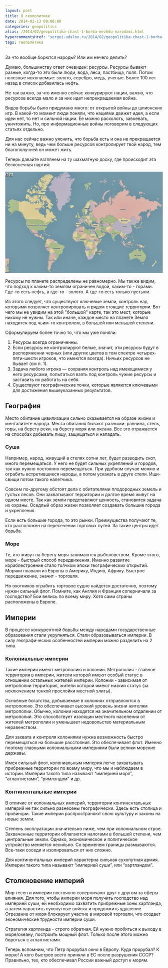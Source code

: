 ```yaml
---
layout: post
title: О геополитике
date: 2014-02-13 00:00:00
categories: geopolitics
alias: /2014/02/geopolitika-chast-1-borba-mezhdu-narodami.html
hypercommentsHref: "sergei-udalov.ru/2014/02/geopolitika-chast-1-borba-mezhdu-narodami.html"
tags: геополитика
---
```


За что вообще борются народы? Или им нечего делить?

Думаю, большинству ответ очевиден: ресурсы. Ресурсы бывают разные, когда-то это были люди, вода, леса, пастбища, поля. Потом полезные ископаемые: золото, серебро, медь, ученые. Более 100 лет назад в список добавилась нефть.

Не так важно, за что именно сейчас конкурируют нации, важно, что ресурсов всегда мало и за них идет непрекращаемая война.

Видов борьбы было придумано много: от открытой войны до шпионских игр. В какой-то момент люди поняли, что нациями движет идея, а если идеи нет, то нет и сильной нации. Ее можно расколоть, завоевать, уничтожить. Но, про информационные войны поговорим в следующих статьях отдельно.

Для нас сейчас важно уяснить, что борьба есть и она не прекращается ни на минуту, ведь чем больше ресурсов контролирует твой народ, тем благополучней он может жить.

Теперь давайте взглянем на ту шахматную доску, где происходит эта бесконечная партия:

![Карта мира](/images/posts/geopolitica/geopolitika-karta-mira.jpeg "Карта мира")

Ресурсы по планете распределены не равномерно. Мы также видим, что подход к каким-то землям ограничен водой, каким-то - горами. Где-то есть нефть, а где-то - золото. А где-то есть только пустыни.

Из этого следует, что существуют ключевые земли, контроль над которыми позволяет контролировать и рядом стоящие территории. Вот чего мы не увидим на этой "большой" карте, так это мест, которые никому не нужны. Так или иначе, каждое место на планете Земля находится под чьим-то контролем, в большей или меньшей степени.

Сформулируем более точно то, что мы уже поняли:

 1. Ресурсы всегда ограниченны. 
 2. Если ресурсы не контролируют белые, значит, эти ресурсы будут в распоряжении черных (или других цветов в том спектре четырех-пяти-шести игроков, что имеются всегда). Ничьих ресурсов не бывает (см п. 1).
 3. Задача любого игрока — сохраняя контроль над имеющимися у него ресурсами, попытаться взять под контроль чужие ресурсы и заставить их работать на себя. 
 4. Существуют географические точки, которые являются ключевыми для достижения вышеуказанных результатов.


## География

Место обитание цивилизации сильно сказывается  на образе жизни и  менталитете народа. Места обитания бывают разными: равнина, степь, горы, на берегу реки, на берегу моря или океана. Все это отражается на способах добывать пищу, защищаться и нападать.

### Суша

Например, народ, живущий в степях сотни лет, будет разводить скот, много перемещаться. У него не будет сильных укреплений и городов, так как нужно постоянно перемещаться. При удобном случае можно и ограбить встретившиеся народы, а потом ускакать в друге степи. Ищи-свищи потом такого налетчика.

Совсем по-другому обстоят дела с обитателями плодородных земель и густых лесов. Они захватывают территории и долгое время живут на одном месте. Так как земли представляют ценность, становится задача их охраны. Оседлый образ жизни позволяет создавать большие города и укрепления.

Если есть большие города, то это рынки. Преимущества получают те, кто расположен на пересечении торговых путей. За такие центры идет борьба.

### Море

Те, кто живут на берегу моря занимаются рыболовством. Кроме этого, море - быстрый способ передвижения. Именно развитие кораблестроение стало толчком эпохи географических открытий. Моряки плавали из Европы в Америку, Индию, Африку. Быстрое передвижение, значит - торговля.  

Но охотников ограбить торговое судно найдется достаточно, поэтому нужен сильный флот. Помните, как Англия и Франция соперничали за господство? Бои велись по всему миру. Хотя сами страны расположены в Европе. 

## Империи

В процессе конкурентной борьбы между народами государственные образования стали укрупняться. Стали образовываться империи. В силу географических особенностей империи можно разделить на 2 типа.

### Колониальные империи

Такие империи имеют метрополию и колонии. Метрополия - главное территория в империи, жители которой имеют особый статус в отношении остальных жителей империи. Колонии - зависимая от метрополии территория, жители которой имеют низкий статус (за исключением тонкой прослойки местной элиты).

Основные богатства, добываемые в колониях отправляются в метрополию. Это обеспечивает высокий уровень жизни жителям метрополии. Обычно, колонии находятся на значительном отдалении от метрополий. Это способствует изоляции местного населения от жителей метрополии и уменьшает недовольство материальным неравенством.

Для захвата и контроля колониями нужна возможность быстро перемещаться на большие расстояния. Это обеспечивает флот. Именно поэтому главными колониальными империями были велики морские державы.

Имея сильный флот, колониальным империя легче захватывать прибрежные территории по всему миру, что мы и наблюдаем в истории. Империи такого типа называют “империей моря”, “атлантистами”, “римлэндом” и др.

###  Континентальные империи

В отличие от колониальных империй, территории континентальных империй не так сильно разнесены географически. Здесь есть столица и провинции. Такие империи распространяют свою культуру и законы на новые земли.

Степень эксплуатации значительно ниже, чем при колониальном строе. Захваченные территории облагаются налогами в большей степени, чем центральные земли. Однако, экономическое и политическое устройство меняется несильно. Со временем границы размываются. Все-таки соседи и изолироваться от них сложно.

Для континентальных империй характерна сильная сухопутная армия. Империи такого типа называют “империей суши”, или “хартлэндом”.


##  Столкновение империй

Мир тесен и империи постоянно соперничают друг с другом за сферы влияния. Для того, чтобы империи моря получить господство над империей суши, ей необходимо захватить прибрежные зоны хартлэнда, а затем нарастить сухопутные войска и продолжить удушение. Отрезание от моря блокирует участие в мировой торговли, что создает экономические трудности империи суши.

Стратегия хартленда - строго обратная. Ей нужно пробиться к выходу в море/океану, построить мощный флот. Только после этого можно бороться с атлантистами.

Теперь вспомним, что Петр прорубал окно в Европу. Куда прорубал? К морю! А кого быстрее всего приняли в ЕС после разрушения СССР? Правильно, тех, кто обеспечивал России важный доступ к морям.




